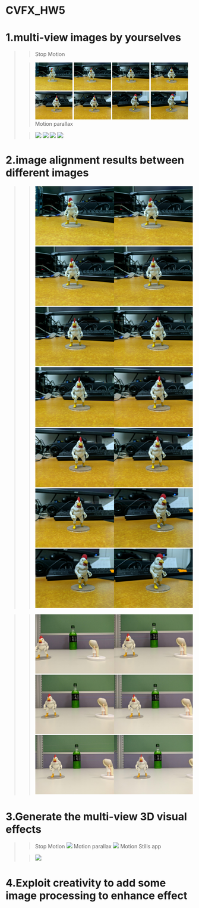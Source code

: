 # CVFX_HW5
  # 1.multi-view images by yourselves
  >> Stop Motion
  >
  >> <img width="100" src="G1.jpg"/>  <img width="100" src="G2.jpg"/>
  >> <img width="100" src="G3.jpg"/>  <img width="100" src="G4.jpg"/>
  >> <img width="100" src="G5.jpg"/>  <img width="100" src="G6.jpg"/>
  >> <img width="100" src="G7.jpg"/>  <img width="100" src="G8.jpg"/>
  >> Motion parallax
  >
  >> <img width="400" src="GGG1.jpg"/>  <img width="400" src="GGG2.jpg"/>
  >> <img width="400" src="GGG3.jpg"/>  <img width="400" src="GGG4.jpg"/>
  # 2.image alignment results between different images
  >> <img src="tryout.jpg"/>  <img src="tryout1.jpg"/>
  >> <img src="tryout2.jpg"/>  <img src="tryout3.jpg"/>
  >> <img src="tryout4.jpg"/>  <img src="tryout5.jpg"/>
  >> <img src="tryout6.jpg"/>

  >> <img src="tryGGG1.jpg"/>
  >> <img src="tryGGG2.jpg"/>
  >> <img src="tryGGG3.jpg"/>




  # 3.Generate the multi-view 3D visual effects
  >> Stop Motion
  >> <img src="BAD3.gif"/>
  >> Motion parallax
  >> <img src="GGG1.gif"/>
  >>Motion Stills app
  >
  >> <img src="export.gif"/>
  
  
  
  
  
  
  # 4.Exploit creativity to add some image processing to enhance effect 
